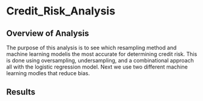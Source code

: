 # Credit_Risk_Analysis

## Overview of Analysis 
The purpose of this analysis is to see which resampling method and machine learning modelis the most accurate for determining credit risk. This is done using oversampling, undersampling, and a combinational approach all with the logistic regression model. Next we use two different machine learning modles that reduce bias. 

## Results 
